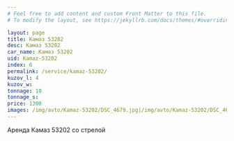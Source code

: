 ```yaml
---
# Feel free to add content and custom Front Matter to this file.
# To modify the layout, see https://jekyllrb.com/docs/themes/#overriding-theme-defaults

layout: page
title: Камаз 53202
desc: Камаз 53202
car_name: Камаз 53202
uid: Kamaz-53202
index: 6
permalink: /service/kamaz-53202/
kuzov_l: 4
kuzov_w: 
tonnage: 10
tonnage_s: 
price: 1300
images: /img/avto/Kamaz-53202/DSC_4679.jpg|/img/avto/Kamaz-53202/DSC_4699.jpg|/img/avto/Kamaz-53202/DSC_4709.jpg
---
```


Аренда Камаз 53202 со стрелой